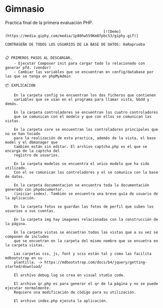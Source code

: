 # Gimnasio
 Practica final de la primera evaluación PHP.
 
                                                 [![Demo](https://media.giphy.com/media/1p80hw559Km8fpbcS3/giphy.gif)]
    
    CONTRASEÑA DE TODOS LOS USUARIOS DE LA BASE DE DATOS: 0aRaprueba


    📋 PRIMEROS PASOS AL DESCARGAR.
        - Ejecutar Composer init para cargar todo lo relacionado con generar pfd. (vendor)
        - Cambiar las variables que se encuentran en config/database por las que se tenga en phpMyAdmin

    📦 EXPLICACION

        En la carpeta config se encuentran los dos ficheros que contienen 
        variables que se usan en el programa para llamar vista, bbdd y demás.

        En la carpeta controladores se encuentran los cuatro controladores 
        que se comunican con el modelo y que con ellos se comunican las vistas.

        En la carpeta core se encuentran los controladores principales que no se han tocado 
        para la realización de esta practica, además de la vista, el base model y el dbmanager que 
        también están sin editar. El archivo captcha.php es el que se encarga de la captcha del 
        registro de usuarios.

        En la carpeta modelos se encuentra el unico modelo que ha sido utilizado. 
        Con el se comunican los controladores y el se comunica con la base de datos.

        En la carpeta documentacion se encuentra toda la documentación generado con phpdocumentor. 
        (iniciar index). También se encuentra una breve guía de usuario de la aplicación.

        En la carpeta fotos se guardan las fotos de perfil que suben los usuarios a sus cuentas.

        En la carpeta img hay imagenes relacionadas con la construcción de la página.

        En la carpeta vistas se encuetran todas las vistas que a su vez se componen de includes 
        que se encuetran en la carpeta del mismo nombre que se encuetra en la carpeta vistas.

        Las carpetas css, js, font y scss están tal y como las facilita mdbootstrap en su 
        plantilla. -> https://mdbootstrap.com/docs/b4/jquery/getting-started/download/

        El archivo debug.log se crea en visual studio code.

        El archivo qr.php es para generar el qr de la página y no se puede ejecutar normalmente. 
        Requiere una modificación de código para su utilización.

        El archivo index.php ejecuta la aplicación.

